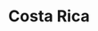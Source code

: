 ---
tags: galleryPage
layout: layouts/country-page.njk
title: Costa Rica
permalink: /costa-rica/
tileImage: https://i.imgur.com/CKEzXAT.jpg # <<< USE IMGUR URL
photos:
  # Keep any existing photo paths here
---